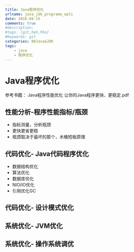 ```yaml
---
title: Java程序优化
urlname: java_jdk_programe_opti
date: 2016-04-15
comments: true
#description: 
#tags: [git,hah,hha]
#keywords: git
categories: 00Java&JDK
tags:
    - java
    - 程序优化
---
```


# Java程序优化

参考书籍： Java程序性能优化  让你的Java程序更快、更稳定.pdf

## 性能分析-程序性能指标/瓶颈
- 指标测量，分析瓶颈
- 更快更省更稳
- 瓶颈取决于最坏的那个，木桶短板原理

## 代码优化- Java代码程序优化
- 数据结构优化
- 算法优化 
- 数据库优化
- NIO/IO优化
- 引用优化GC

## 代码优化- 设计模式优化
## 系统优化- JVM优化
## 系统优化- 操作系统调优

